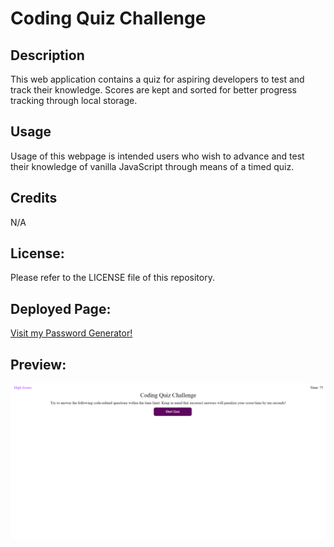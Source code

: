 # Coding Quiz Challenge

## Description
This web application contains a quiz for aspiring developers to test and track their knowledge. Scores are kept and sorted for better progress tracking through local storage. 

## Usage
Usage of this webpage is intended users who wish to advance and test their knowledge of vanilla JavaScript through means of a timed quiz.

## Credits
N/A

## License:
Please refer to the LICENSE file of this repository.

## Deployed Page: 
<a href="https://acarter867.github.io/Coding-Quiz/">Visit my Password Generator!</a>

## Preview:
<img src="/assets/Photos/Project-Preview.png" alt="Coding Quiz Preview">